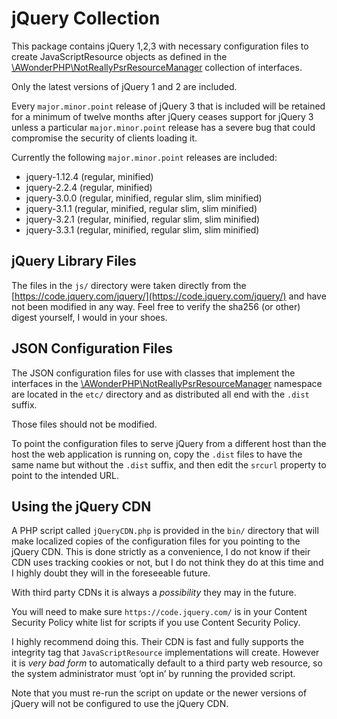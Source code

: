 jQuery Collection
=================

This package contains jQuery 1,2,3 with necessary configuration files to create
JavaScriptResource objects as defined in the
[\AWonderPHP\NotReallyPsrResourceManager](https://github.com/AliceWonderMiscreations/NotReallyPsrResourceManager)
collection of interfaces.

Only the latest versions of jQuery 1 and 2 are included.

Every `major.minor.point` release of jQuery 3 that is included will be retained
for a minimum of twelve months after jQuery ceases support for jQuery 3 unless
a particular `major.minor.point` release has a severe bug that could compromise
the security of clients loading it.

Currently the following `major.minor.point` releases are included:

* jquery-1.12.4 (regular, minified)
* jquery-2.2.4 (regular, minified)
* jquery-3.0.0 (regular, minified, regular slim, slim minified)
* jquery-3.1.1 (regular, minified, regular slim, slim minified)
* jquery-3.2.1 (regular, minified, regular slim, slim minified)
* jquery-3.3.1 (regular, minified, regular slim, slim minified)


jQuery Library Files
--------------------

The files in the `js/` directory were taken directly from the
[https://code.jquery.com/jquery/](https://code.jquery.com/jquery/) and have not
been modified in any way. Feel free to verify the sha256 (or other) digest
yourself, I would in your shoes.


JSON Configuration Files
------------------------

The JSON configuration files for use with classes that implement the interfaces
in the
[\AWonderPHP\NotReallyPsrResourceManager](https://github.com/AliceWonderMiscreations/NotReallyPsrResourceManager)
namespace are located in the `etc/` directory and as distributed all end with the `.dist` suffix.

Those files should not be modified.

To point the configuration files to serve jQuery from a different host than the
host the web application is running on, copy the `.dist` files to have the same
name but without the `.dist` suffix, and then edit the `srcurl` property to
point to the intended URL.


Using the jQuery CDN
--------------------

A PHP script called `jQueryCDN.php` is provided in the `bin/` directory that
will make localized copies of the configuration files for you pointing to the
jQuery CDN. This is done strictly as a convenience, I do not know if their CDN
uses tracking cookies or not, but I do not think they do at this time and I
highly doubt they will in the foreseeable future.

With third party CDNs it is always a *possibility* they may in the future.

You will need to make sure `https://code.jquery.com/` is in your Content
Security Policy white list for scripts if you use Content Security Policy.

I highly recommend doing this. Their CDN is fast and fully supports the
integrity tag that `JavaScriptResource` implementations will create. However it
is *very bad form* to automatically default to a third party web resource, so
the system administrator must ‘opt in’ by running the provided script.

Note that you must re-run the script on update or the newer versions of jQuery
will not be configured to use the jQuery CDN.


